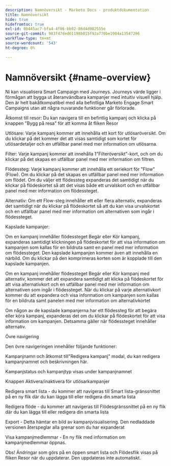 ```yaml
---
description: Namnöversikt - Marketo Docs - produktdokumentation
title: Namnöversikt
hide: true
hidefromtoc: true
exl-id: 0b445ac7-bfa4-4f86-bb92-86d4d982555e
source-git-commit: 983f47ded61198b015f92a770be1004a13547296
workflow-type: tm+mt
source-wordcount: '543'
ht-degree: 0%

---
```


# Namnöversikt {#name-overview}

Ni kan visualisera Smart Campaign med Journeys. Journeys värde ligger i förmågan att bygga ut återanvändbara kampanjer med intuitiv visuell hjälp. Den är helt bakåtkompatibel med alla befintliga Marketo Engage Smart Campaigns utan att några nuvarande funktioner går förlorade.

Åtkomst till resor: Du kan navigera till en befintlig kampanj och klicka på knappen &quot;Bygg på resa&quot; för att komma åt fliken Resor

Utlösare: Varje kampanj kommer att innehålla ett kort för utlösaröversikt. Om du klickar på det kommer det att visas samtidigt som kortet för utlösardetaljer och en utfällbar panel med mer information om utlösarna.

Filter: Varje kampanj kommer att innehålla 1&quot;Filteröversikt&quot;-kort, och om du klickar på det skapas en utfällbar panel med mer information om filtren.

Flödessteg: Varje kampanj kommer att innehålla ett seriekort för &quot;Flow&quot; (Flow). Om du klickar på det skapas en utfällbar panel med mer information om flödet. Om du väljer ett flödessteg expanderas det samtidigt när du klickar på flödeskortet så att det visas både ett urvalskort och en utfällbar panel med mer information om flödessteget.

Alternativ: Om ett Flow-steg innehåller ett eller flera alternativ, expanderas det samtidigt när du klickar på flödeskortet så att du kan visa urvalskortet och en utfällbar panel med mer information om alternativen som ingår i flödessteget.

Kapslade kampanjer:

Om en kampanj innehåller flödessteget Begär eller Kör kampanj, expanderas samtidigt klickningen på flödeskortet för att visa information om kampanjen som kallas för en bildruta samt en panel med mer information om flödessteget. Den kapslade kampanjen kommer även att innehålla en närbild. Om du klickar på den komprimeras korten som är kopplade till den kapslade kampanjen.

Om en kampanj innehåller flödessteget Begär eller Kör kampanj med alternativ, kommer det att expandera samtidigt att klicka på flödeskortet för att visa alternativkort och en utfällbar panel med mer information om alternativen som ingår i flödessteget. När du klickar på varje alternativkort kommer du att expandera och visa information om kampanjen som kallas för en bildruta samt panelen med mer information om alternativkortet

Om någon av de kapslade kampanjerna har ett flödessteg för att begära eller köra kampanj, expanderas det om du klickar på flödeskortet för att visa information om kampanjen. Detsamma gäller när flödessteget innehåller alternativ.

Övre navigering

Den övre navigeringen innehåller följande funktioner:

Kampanjnamn och åtkomst till&quot;Redigera kampanj&quot; modal, du kan redigera kampanjnamnet och beskrivningen här.

Kampanjstatus och kampanjtyp visas under kampanjnamnet

Knappen Aktivera/inaktivera för utlösarkampanjer

Redigera smart lista - du kommer att navigeras till Smart lista-gränssnittet på en ny flik där du kan lägga till eller redigera din smarta lista

Redigera flöde - du kommer att navigeras till Flödesgränssnittet på en ny flik där du kan lägga till eller redigera din smarta lista

Export - Detta hämtar en bild av kampanjvisualisering. Den nedladdade versionen återspeglar alla grenar som du har expanderat

Visa kampanjmedlemmar - En ny flik med information om kampanjmedlemmar öppnas.

Obs! Ändringar som görs på en öppen smart lista och Flödesflik visas på fliken Resor när du uppdaterar. Den uppdateras inte automatiskt.
